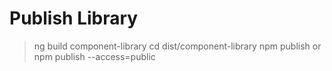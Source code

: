 # Publish Library
> ng build component-library
> cd dist/component-library
> npm publish
or
> npm publish --access=public